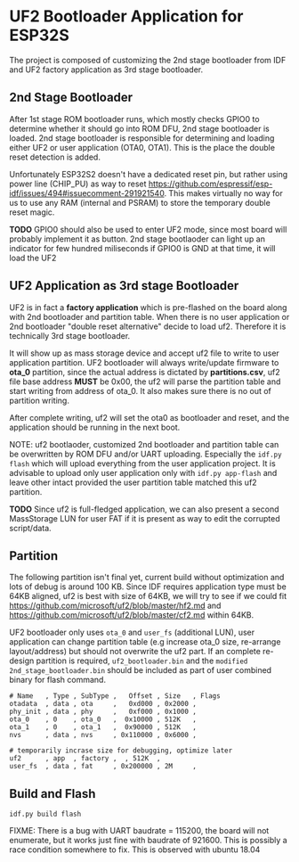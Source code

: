 # UF2 Bootloader **Application** for ESP32S

The project is composed of customizing the 2nd stage bootloader from IDF and UF2 factory application as 3rd stage bootloader.

## 2nd Stage Bootloader

After 1st stage ROM bootloader runs, which mostly checks GPIO0 to determine whether it should go into ROM DFU, 2nd stage bootloader is loaded. 2nd stage bootloader is responsible for determining and loading either UF2 or user application (OTA0, OTA1). This is the place the double reset detection is added. 

Unfortunately ESP32S2 doesn't have a dedicated reset pin, but rather using power line (CHIP_PU) as way to reset https://github.com/espressif/esp-idf/issues/494#issuecomment-291921540. This makes virtually no way for us to use any RAM (internal and PSRAM) to store the temporary double reset magic.

**TODO** GPIO0 should also be used to enter UF2 mode, since most board will probably implement it as button. 2nd stage bootlaoder can light up an indicator for few hundred miliseconds if GPIO0 is GND at that time, it will load the UF2

## UF2 Application as 3rd stage Bootloader 

UF2 is in fact a **factory application** which is pre-flashed on the board along with 2nd bootloader and partition table. When there is no user application or 2nd bootloader "double reset alternative" decide to load uf2. Therefore it is technically 3rd stage bootloader.

It will show up as mass storage device and accept uf2 file to write to user application partition. UF2 bootloader will always write/update firmware to **ota_0** partition, since the actual address is dictated by **partitions.csv**, uf2 file base address **MUST** be 0x00, the uf2 will parse the partition table and start writing from address of ota_0. It also makes sure there is no out of partition writing.

After complete writing, uf2 will set the ota0 as bootloader and reset, and the application should be running in the next boot.

NOTE: uf2 bootlaoder, customized 2nd bootloader and partition table can be overwritten by ROM DFU and/or UART uploading. Especially the `idf.py flash` which will upload everything from the user application project. It is advisable to upload only user application only with `idf.py app-flash` and leave other intact provided the user partition table matched this uf2 partition.

**TODO** Since uf2 is full-fledged application, we can also present a second MassStorage LUN for user FAT if it is present as way to edit the corrupted script/data.

## Partition

The following partition isn't final yet, current build without optimization and lots of debug is around 100 KB. Since IDF requires application type must be 64KB aligned, uf2 is best with size of 64KB, we will try to see if we could fit  https://github.com/microsoft/uf2/blob/master/hf2.md and https://github.com/microsoft/uf2/blob/master/cf2.md within 64KB.

UF2 bootloader only uses `ota_0` and `user_fs` (additional LUN), user application can change partition table (e.g increase ota_0 size, re-arrange layout/address) but should not overwrite the uf2 part. If an complete re-design partition is required, `uf2_bootloader.bin` and the `modified 2nd_stage_bootloader.bin` should be included as part of user combined binary for flash command.

```
# Name   , Type , SubType ,   Offset , Size   , Flags
otadata  , data , ota     ,   0xd000 , 0x2000 ,
phy_init , data , phy     ,   0xf000 , 0x1000 ,
ota_0    , 0    , ota_0   ,  0x10000 , 512K   ,
ota_1    , 0    , ota_1   ,  0x90000 , 512K   ,
nvs      , data , nvs     , 0x110000 , 0x6000 ,

# temporarily incrase size for debugging, optimize later
uf2      , app  , factory ,  , 512K  ,
user_fs  , data , fat     , 0x200000 , 2M     ,
```

## Build and Flash

```
idf.py build flash
```

FIXME: There is a bug with UART baudrate = 115200, the board will not enumerate, but it works just fine with baudrate of 921600. This is possibly a race condition somewhere to fix. This is observed with ubuntu 18.04
 